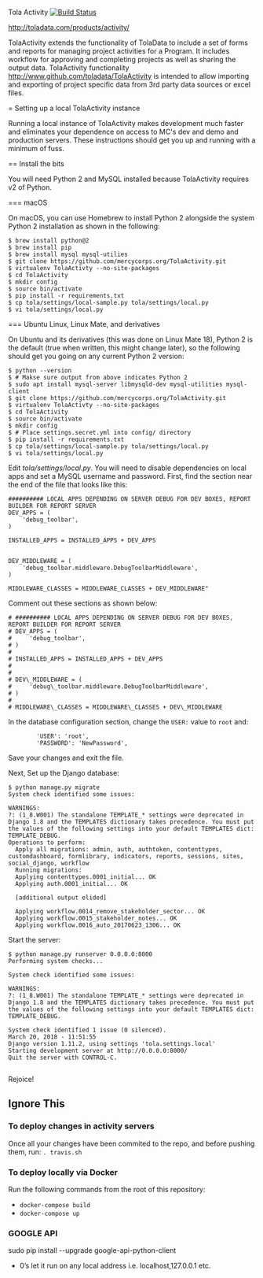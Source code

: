 Tola Activity [![Build Status](https://travis-ci.org/toladata/TolaActivity.svg?branch=master)](https://travis-ci.org/toladata/TolaActivity)

http://toladata.com/products/activity/

TolaActivity extends the functionality of TolaData to include a set
of forms and reports for managing project activities for a Program.
It includes workflow for approving and completing projects as well
as sharing the output data. TolaActivity functionality
http://www.github.com/toladata/TolaActivity is intended to allow
importing and exporting of project specific data from 3rd party
data sources or excel
files.


= Setting up a local TolaActivity instance

Running a local instance of TolaActivity makes development much faster and
eliminates your dependence on access to MC's dev and demo and production
servers. These instructions should get you up and running with a minimum of
fuss.

== Install the bits

You will need Python 2 and MySQL installed because TolaActivity requires v2
of Python.

=== macOS

On macOS, you can use Homebrew to install Python 2 alongside the system
Python 2 installation as shown in the following:

```
$ brew install python@2
$ brew install pip
$ brew install mysql mysql-utilies
$ git clone https://github.com/mercycorps.org/TolaActivity.git
$ virtualenv TolaActivty --no-site-packages
$ cd TolaActivity
$ mkdir config
$ source bin/activate
$ pip install -r requirements.txt
$ cp tola/settings/local-sample.py tola/settings/local.py
$ vi tola/settings/local.py
```

=== Ubuntu Linux, Linux Mate, and derivatives

On Ubuntu and its derivatives (this was done on Linux Mate 18), Python 2 is the
default (true when written, this might change later), so the following should
get you going on any current Python 2 version:

```
$ python --version
$ # Makse sure output from above indicates Python 2
$ sudo apt install mysql-server libmysqld-dev mysql-utilities mysql-client
$ git clone https://github.com/mercycorps.org/TolaActivity.git
$ virtualenv TolaActivty --no-site-packages
$ cd TolaActivity
$ source bin/activate
$ mkdir config
$ # Place settings.secret.yml into config/ directory
$ pip install -r requirements.txt
$ cp tola/settings/local-sample.py tola/settings/local.py
$ vi tola/settings/local.py

```

Edit _tola/settings/local.py_. You will need to disable dependencies
on local apps and set a MySQL username and password. First, find the
section near the end of the file that looks like this:

```
########## LOCAL APPS DEPENDING ON SERVER DEBUG FOR DEV BOXES, REPORT BUILDER FOR REPORT SERVER
DEV_APPS = (
    'debug_toolbar',
)

INSTALLED_APPS = INSTALLED_APPS + DEV_APPS


DEV_MIDDLEWARE = (
    'debug_toolbar.middleware.DebugToolbarMiddleware',
)

MIDDLEWARE_CLASSES = MIDDLEWARE_CLASSES + DEV_MIDDLEWARE"
```

Comment out these sections as shown below:

```
# ########## LOCAL APPS DEPENDING ON SERVER DEBUG FOR DEV BOXES, REPORT BUILDER FOR REPORT SERVER
# DEV_APPS = (
#     'debug_toolbar',
# )
#
# INSTALLED_APPS = INSTALLED_APPS + DEV_APPS
#
#
# DEV\_MIDDLEWARE = (
#     'debug\_toolbar.middleware.DebugToolbarMiddleware',
# )
#
# MIDDLEWARE\_CLASSES = MIDDLEWARE\_CLASSES + DEV\_MIDDLEWARE
```

In the database configuration section, change the `USER:` value to `root` and:

```
        'USER': 'root',
        'PASSWORD': 'NewPassword',
```

Save your changes and exit the file.

Next, Set up the Django database:

```
$ python manage.py migrate
System check identified some issues:

WARNINGS:
?: (1_8.W001) The standalone TEMPLATE_* settings were deprecated in Django 1.8 and the TEMPLATES dictionary takes precedence. You must put the values of the following settings into your default TEMPLATES dict: TEMPLATE_DEBUG.
Operations to perform:
  Apply all migrations: admin, auth, authtoken, contenttypes, customdashboard, formlibrary, indicators, reports, sessions, sites, social_django, workflow
  Running migrations:
  Applying contenttypes.0001_initial... OK
  Applying auth.0001_initial... OK

  [additional output elided]

  Applying workflow.0014_remove_stakeholder_sector... OK
  Applying workflow.0015_stakeholder_notes... OK
  Applying workflow.0016_auto_20170623_1306... OK
```

Start the server:

```
$ python manage.py runserver 0.0.0.0:8000
Performing system checks...

System check identified some issues:

WARNINGS:
?: (1_8.W001) The standalone TEMPLATE_* settings were deprecated in Django 1.8 and the TEMPLATES dictionary takes precedence. You must put the values of the following settings into your default TEMPLATES dict: TEMPLATE_DEBUG.

System check identified 1 issue (0 silenced).
March 20, 2018 - 11:51:55
Django version 1.11.2, using settings 'tola.settings.local'
Starting development server at http://0.0.0.0:8000/
Quit the server with CONTROL-C.


```

Rejoice!

## Ignore This 

### To deploy changes in activity servers
Once all your changes have been commited to the repo, and before pushing them, run:
`. travis.sh`

### To deploy locally via Docker
Run the following commands from the root of this repository:
  - `docker-compose build`
  - `docker-compose up`

### GOOGLE API
sudo pip install --upgrade google-api-python-client
* 0’s let it run on any local address i.e. localhost,127.0.0.1 etc.
